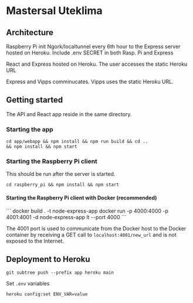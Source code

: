 # Mastersal Uteklima

## Architecture

Raspberry Pi init Ngork/localtunnel every 6th hour to the Express server hosted on Heroku.
Include .env SECRET in both Rasp. Pi and Express

React and Express hosted on Heroku. The user accesses the static Heroku URL

Express and Vipps comminucates. Vipps uses the static Heroku URL.

## Getting started

The API and React app reside in the same directory.

### Starting the app

```
cd app/webapp && npm install && npm run build && cd ..
&& npm install && npm start

```

### Starting the Raspberry Pi client

This should be run after the server is started.

```
cd raspberry_pi && npm install && npm start

```

#### Starting the Raspberry Pi client with Docker (recommended)
´´´
docker build . -t node-express-app
docker run -p 4000:4000 -p 4001:4001 -d node-express-app
lt --port 4000
´´´

The 4001 port is used to communicate from the Docker host to the Docker container by receiving a GET call to `localhost:4001/new_url` and is not exposed to the Internet.

## Deployment to Heroku
```
git subtree push --prefix app heroku main
```

Set `.env` variables
```
heroku config:set ENV_VAR=value
```